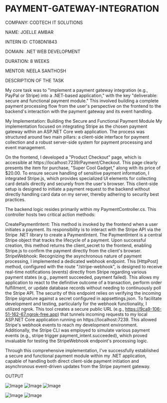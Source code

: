 # PAYMENT-GATEWAY-INTEGRATION

COMPANY: CODTECH IT SOLUTIONS

NAME: JOELLE AMBAR

INTERN ID: CT08DN1843

DOMAIN: .NET WEB DEVELOPMENT

DURATION: 8 WEEKS

MENTOR: NEELA SANTHOSH

DESCRIPTION OF THE TASK

My core task was to "implement a payment gateway integration (e.g., PayPal or Stripe) into a .NET-based application," with the key "deliverable: secure and functional payment module." This involved building a complete payment processing flow from the user's perspective on the frontend to the backend's interaction with the payment gateway and its event handling.

My Implementation: Building the Secure and Functional Payment Module
My implementation focused on integrating Stripe as the chosen payment gateway within an ASP.NET Core web application. The process was structured around two main pillars: a client-side interface for payment collection and a robust server-side system for payment processing and event management.

On the frontend, I developed a "Product Checkout" page, which is accessible at https://localhost:7239/Payment/Checkout. This page clearly presents the item for purchase, "Super Cool Gadget," along with its price of $20.00. To ensure secure handling of sensitive payment information, I integrated Stripe.js, which provides specialized UI elements for collecting card details directly and securely from the user's browser. This client-side setup is designed to initiate a payment request to the backend without directly handling card data on my server, thereby adhering to security best practices.

The backend logic resides primarily within my PaymentController.cs. This controller hosts two critical action methods:

CreatePaymentIntent: This method is invoked by the frontend when a user initiates a payment. Its responsibility is to interact with the Stripe API via the Stripe .NET library to create a PaymentIntent. The PaymentIntent is a central Stripe object that tracks the lifecycle of a payment. Upon successful creation, this method returns the client_secret to the frontend, enabling Stripe.js to confirm the payment directly from the client's browser.
StripeWebhook: Recognizing the asynchronous nature of payment processing, I implemented a dedicated webhook endpoint. This [HttpPost] method, configured with the route "/stripe-webhook", is designed to receive real-time notifications (events) directly from Stripe regarding various payment states (e.g., payment succeeded, payment failed). This allows my application to react to the definitive outcome of a transaction, perform order fulfillment, or update database records without needing to continuously poll the Stripe API. The security of this endpoint relies on verifying the incoming Stripe signature against a secret configured in appsettings.json.
To facilitate development and testing, particularly for the webhook functionality, I utilized ngrok. This tool creates a secure public URL (e.g., https://9ca9-106-51-162-67.ngrok-free.app) that tunnels incoming requests to my local ASP.NET Core application running on https://localhost:7239. This allowed Stripe's webhook events to reach my development environment. Additionally, the Stripe CLI was employed to simulate various payment events (e.g., stripe trigger payment_intent.succeeded), which proved invaluable for testing the StripeWebhook endpoint's processing logic.

Through this comprehensive implementation, I've successfully established a secure and functional payment module within my .NET application, capable of handling both direct client-side payment initiation and asynchronous event-driven updates from the Stripe payment gateway.

OUTPUT

![Image](https://github.com/user-attachments/assets/3d6a62fe-f94e-4a27-b80b-ef9924e6d028)
![Image](https://github.com/user-attachments/assets/c4a3ad4f-5bf8-45c0-bd9f-330a0277be46)
![Image](https://github.com/user-attachments/assets/5b05c36f-d3ae-49f5-ac20-36cdef7bf679)

![Image](https://github.com/user-attachments/assets/7b5b38d1-f5bf-4853-93f9-f5ed117515e0)
![Image](https://github.com/user-attachments/assets/5344247c-a240-46ae-9d6d-165daae0f266)

